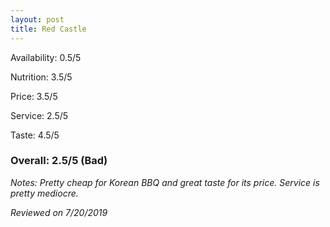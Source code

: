 ```yaml
---
layout: post
title: Red Castle
---
```


Availability: 0.5/5

Nutrition: 3.5/5

Price: 3.5/5

Service: 2.5/5

Taste: 4.5/5

### Overall: 2.5/5 (Bad)

*Notes: Pretty cheap for Korean BBQ and great taste for its price. Service is pretty mediocre.*

*Reviewed on 7/20/2019*
